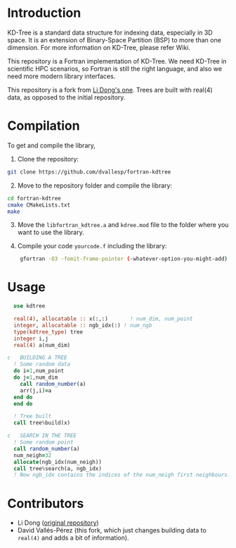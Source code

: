 # Introduction

KD-Tree is a standard data structure for indexing data, especially in 3D space. It is an extension of Binary-Space Partition (BSP) to more than one dimension. For more information on KD-Tree, please refer Wiki.

This repository is a Fortran implementation of KD-Tree. We need KD-Tree in scientific HPC scenarios, so Fortran is still the right language, and also we need more modern library interfaces.

This repository is a fork from [Li Dong's one](https://github.com/dongli/fortran-kdtree). Trees are built with real(4) data, as opposed to the initial repository.

# Compilation

To get and compile the library,

1. Clone the repository:

```bash 
git clone https://github.com/dvallesp/fortran-kdtree
```

2. Move to the repository folder and compile the library:

```bash
cd fortran-kdtree
cmake CMakeLists.txt
make
```

3. Move the `libfortran_kdtree.a` and `kdree.mod` file to the folder where you want to use the library.

4. Compile your code `yourcode.f` including the library:

```bash 
    gfortran -O3 -fomit-frame-pointer (-whatever-option-you-might-add) yourcode.f libfortran_kdtree.a -o your_program.x
```

# Usage

```fortran
  use kdtree

  real(4), allocatable :: x(:,:)       ! num_dim, num_point
  integer, allocatable :: ngb_idx(:) ! num_ngb
  type(kdtree_type) tree
  integer i,j
  real(4) a(num_dim)

c   BUILDING A TREE
  ! Some random data
  do i=1,num_point
  do j=1,num_dim
    call random_number(a)
    arr(j,i)=a
  end do
  end do

  ! Tree built
  call tree%build(x)

c   SEARCH IN THE TREE
  ! Some random point
  call random_number(a)
  num_neigh=32
  allocate(ngb_idx(num_neigh))
  call tree%search(a, ngb_idx)
  ! Now ngb_idx contains the indices of the num_neigh first neighbours.
```

# Contributors

- Li Dong ([original repository](https://github.com/dongli/fortran-kdtree))
- David Vallés-Pérez (this fork, which just changes building data to `real(4)` and adds a bit of information).
